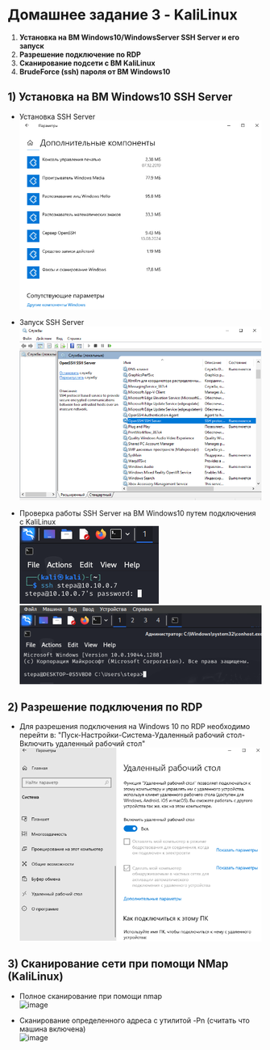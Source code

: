  # Домашнее задание 3 - KaliLinux
 1) **Установка на ВМ Windows10/WindowsServer SSH Server и его запуск**
 2) **Разрешение подключение по RDP**
 3) **Сканирование подсети с ВМ KaliLinux**
 4) **BrudeForce (ssh) пароля от ВМ Windows10**

 ## 1) Установка на ВМ Windows10 SSH Server
 - Установка SSH Server  
 ![image](https://github.com/StsiapanSikorsky/Cybersecurity_TMScourse/blob/main/Task3/img/installSSHserv_Win10.png)

 - Запуск SSH Server  
![image](https://github.com/StsiapanSikorsky/Cybersecurity_TMScourse/blob/main/Task3/img/StartSSHserver_Win10.png)

- Проверка работы SSH Server на ВМ Windows10 путем подключения с KaliLinux  
![image](https://github.com/StsiapanSikorsky/Cybersecurity_TMScourse/blob/main/Task3/img/Connect_SSH_Win10.png)  
![image](https://github.com/StsiapanSikorsky/Cybersecurity_TMScourse/blob/main/Task3/img/SSH_Win10.png)

## 2) Разрешение подключения по RDP
- Для разрешения подключения на Windows 10 по RDP необходимо перейти в: "Пуск-Настройки-Система-Удаленный рабочий стол-Включить удаленный рабочий стол"  
![image](https://github.com/StsiapanSikorsky/Cybersecurity_TMScourse/blob/main/Task3/img/RDP.png)

## 3) Сканирование сети при помощи NMap (KaliLinux)
- Полное сканирование при помощи nmap  
![image]()  

- Сканирование определенного адреса с утилитой -Pn (считать что машина включена)  
![image]()